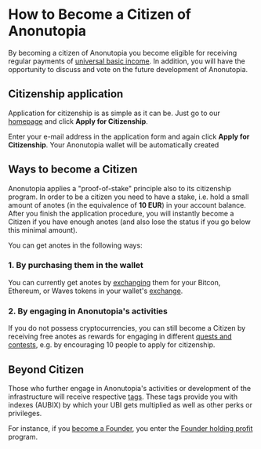 # How to Become a Citizen of Anonutopia

By becoming a citizen of Anonutopia you become eligible for receiving regular payments of [universal basic income](https://github.com/anonutopia/docs.anonutopia.com/blob/master/anonutopia/outline.md#being-a-citizen-in-anonutopia). In addition, you will have the opportunity to discuss and vote on the future development of Anonutopia. 

## Citizenship application

Application for citizenship is as simple as it can be. Just go to our [homepage](https://www.anonutopia.com/) and click **Apply for Citizenship**.

Enter your e-mail address in the application form and again click **Apply for Citizenship**. Your Anonutopia wallet will be automatically created




## Ways to become a Citizen

Anonutopia applies a "proof-of-stake" principle also to its citizenship program. In order to be a citizen you need to have a stake, i.e. hold a small amount of anotes (in the equivalence of **10 EUR**) in your account balance. After you finish the application procedure, you will instantly become a Citizen if you have enough anotes (and also lose the status if you go below this minimal amount).

You can get anotes in the following ways: 

### 1. By purchasing them in the wallet

You can currently get anotes by [exchanging](https://github.com/anonutopia/docs.anonutopia.com/blob/master/how-to/use-wallet.md#exchange) them for your Bitcon, Ethereum, or Waves tokens in your wallet's [exchange](https://wallet.anonutopia.com/exchange/).

### 2. By engaging in Anonutopia's activities

If you do not possess cryptocurrencies, you can still become a Citizen by receiving free anotes as rewards for engaging in different [quests and contests](https://github.com/anonutopia/docs.anonutopia.com/blob/master/how-to/get-free-anotes.md), e.g. by encouraging 10 people to apply for citizenship. 

## Beyond Citizen

Those who further engage in Anonutopia's activities or development of the infrastructure will receive respective [tags](https://github.com/anonutopia/docs.anonutopia.com/blob/master/anonutopia/system-of-badges-in-anonutopia.md). These tags provide you with indexes (AUBIX) by which your UBI gets multiplied as well as other perks or privileges. 

For instance, if you [become a Founder](https://www.anonutopia.com/crowdfunding/), you enter the [Founder holding profit](https://github.com/anonutopia/docs.anonutopia.com/blob/master/how-to/use-wallet.md#founder-holding-profit) program.    



